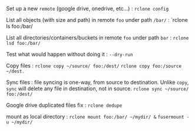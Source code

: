 Set up a new `remote` (google drive, onedrive, etc...)
: `rclone config`

List all objects (with size and path) in remote `foo` under  path `/bar/`
: `rclone ls foo:/bar/

List all directories/containers/buckets in remote `foo` under path `bar`
: `rclone lsd foo:/bar/`

Test what would happen without doing it
: `--dry-run`

Copy files
: `rclone copy ~/source/ foo:/dest/`
`rclone copy foo:/source ~/dest.`

Sync files
: file syncing is one-way, from source to destination. Unlike `copy`, `sync` will delete any file in destination, not in source.
`rclone sync ~/source/ foo:/dest/`

Google drive duplicated files fix
: `rclone dedupe`

mount as local directory
: `rclone mount foo:/bar/ ~/mydir/ &`
`fusermount -u ~/mydir/` 
<!--stackedit_data:
eyJoaXN0b3J5IjpbLTEyMTk0ODc1MjQsLTUwODQ4OTkyNCw4Nz
A5MTc1MzIsMTY0ODE3MDMzOCwzOTcwNjQ0OTEsLTExMjY2MTEx
OTJdfQ==
-->